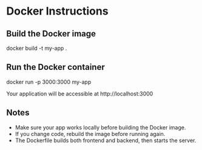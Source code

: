 # Docker Instructions

## Build the Docker image

docker build -t my-app .

## Run the Docker container

docker run -p 3000:3000 my-app

Your application will be accessible at http://localhost:3000

## Notes
- Make sure your app works locally before building the Docker image.
- If you change code, rebuild the image before running again.
- The Dockerfile builds both frontend and backend, then starts the server.
